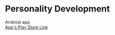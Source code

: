 # Personality Development
Android app<br/>
[App's Play Store Link](https://play.google.com/store/apps/details?id=kisiselgelisim.moonturns.com.kisiselgelisim)
